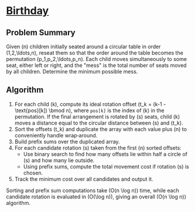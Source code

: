 # [Birthday](https://www.spoj.com/problems/BIRTHDAY)

## Problem Summary
Given \(n\) children initially seated around a circular table in order \(1,2,\ldots,n\), reseat them so that the order around the table becomes the permutation \(p_1,p_2,\ldots,p_n\). Each child moves simultaneously to some seat, either left or right, and the "mess" is the total number of seats moved by all children. Determine the minimum possible mess.

## Algorithm
1. For each child \(k\), compute its ideal rotation offset \(t_k = (k-1 - \text{pos}[k]) \bmod n\), where `pos[k]` is the index of \(k\) in the permutation.  If the final arrangement is rotated by \(s\) seats, child \(k\) moves a distance equal to the circular distance between \(s\) and \(t_k\).
2. Sort the offsets \(t_k\) and duplicate the array with each value plus \(n\) to conveniently handle wrap‑around.
3. Build prefix sums over the duplicated array.
4. For each candidate rotation \(s\) taken from the first \(n\) sorted offsets:
   - Use binary search to find how many offsets lie within half a circle of \(s\) and how many lie outside.
   - Using prefix sums, compute the total movement cost if rotation \(s\) is chosen.
5. Track the minimum cost over all candidates and output it.

Sorting and prefix sum computations take \(O(n \log n)\) time, while each candidate rotation is evaluated in \(O(\log n)\), giving an overall \(O(n \log n)\) algorithm.

